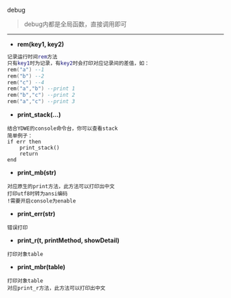 debug

> debug内都是全局函数，直接调用即可

---

* **rem(key1, key2)**
```lua
记录运行时间rem方法
只有key1时为记录，有key2时会打印对应记录间的差值，如：
rem("a") --1
rem("b") --2
rem("c") --4
rem("a","b") --print 1
rem("b","c") --print 2
rem("a","c") --print 3
```

* **print_stack(...)**
```
结合YDWE的console命令台，你可以查看stack
简单例子：
if err then
    print_stack()
    return
end
```

* **print_mb(str)**
```
对应原生的print方法，此方法可以打印出中文
打印utf8时转为ansi编码
!需要开启console为enable
```

* **print_err(str)**
```
错误打印
```

* **print_r(t, printMethod, showDetail)**
```
打印对象table
```

* **print_mbr(table)**
```
打印对象table
对应print_r方法，此方法可以打印出中文
```
